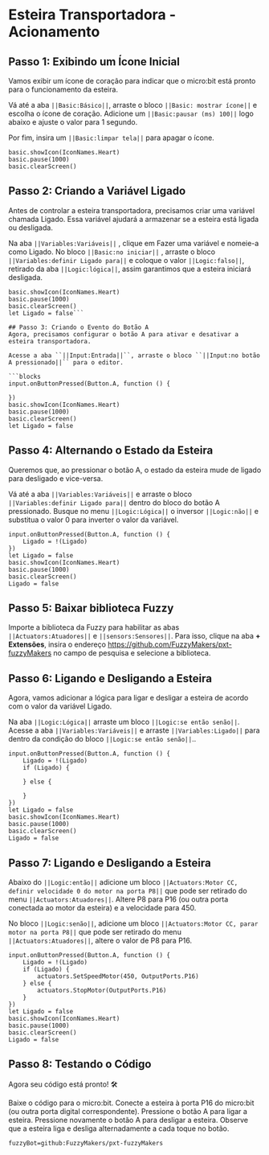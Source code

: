# Esteira Transportadora - Acionamento

## Passo 1: Exibindo um Ícone Inicial
Vamos exibir um ícone de coração para indicar que o micro:bit está pronto para o funcionamento da esteira.

Vá até a aba ``||Basic:Básico||``, arraste o bloco ``||Basic: mostrar ícone||`` e escolha o ícone de coração.
Adicione um  ``||Basic:pausar (ms) 100||`` logo abaixo e ajuste o valor para 1 segundo.

Por fim, insira um ``||Basic:limpar tela||`` para apagar o ícone.

```blocks
basic.showIcon(IconNames.Heart)
basic.pause(1000)
basic.clearScreen()
```

## Passo 2: Criando a Variável Ligado

Antes de controlar a esteira transportadora, precisamos criar uma variável chamada Ligado. Essa variável ajudará a armazenar se a esteira está ligada ou desligada.

Na aba ``||Variables:Variáveis||`` , clique em Fazer uma variável e nomeie-a como Ligado.
No bloco ``||Basic:no iniciar||`` , arraste o bloco  ``||Variables:definir Ligado para||`` e coloque o valor  ``||Logic:falso||``, retirado da aba ``||Logic:lógica||``, assim garantimos que a esteira iniciará desligada.
```blocks
basic.showIcon(IconNames.Heart)
basic.pause(1000)
basic.clearScreen()
let Ligado = false```

## Passo 3: Criando o Evento do Botão A
Agora, precisamos configurar o botão A para ativar e desativar a esteira transportadora.

Acesse a aba ``||Input:Entrada||``, arraste o bloco ``||Input:no botão A pressionado||`` para o editor.

```blocks
input.onButtonPressed(Button.A, function () {
	
})
basic.showIcon(IconNames.Heart)
basic.pause(1000)
basic.clearScreen()
let Ligado = false
```

## Passo 4: Alternando o Estado da Esteira
Queremos que, ao pressionar o botão A, o estado da esteira mude de ligado para desligado e vice-versa.

Vá até a aba ``||Variables:Variáveis||`` e arraste o bloco ``||Variables:definir Ligado para||`` dentro do bloco do botão A pressionado.
Busque no menu ``||Logic:Lógica||`` o inversor ``||Logic:não||`` e substitua o valor 0 para inverter o valor da variável.

```blocks
input.onButtonPressed(Button.A, function () {
    Ligado = !(Ligado)
})
let Ligado = false
basic.showIcon(IconNames.Heart)
basic.pause(1000)
basic.clearScreen()
Ligado = false
```

## Passo 5: Baixar biblioteca Fuzzy
Importe a biblioteca da Fuzzy para habilitar as abas ``||Actuators:Atuadores||`` 
e ``||sensors:Sensores||``. Para isso, clique na aba **+ Extensões**, insira o endereço 
https://github.com/FuzzyMakers/pxt-fuzzyMakers no campo de pesquisa e selecione a biblioteca.


## Passo 6: Ligando e Desligando a Esteira
Agora, vamos adicionar a lógica para ligar e desligar a esteira de acordo com o valor da variável Ligado.

Na aba ``||Logic:Lógica||`` arraste um bloco ``||Logic:se então senão||``.
Acesse a aba  ``||Variables:Variáveis||`` e arraste  ``||Variables:Ligado||`` para dentro da condição do bloco ``||Logic:se então senão||``..

```blocks
input.onButtonPressed(Button.A, function () {
    Ligado = !(Ligado)
    if (Ligado) {
    	
    } else {
    	
    }
})
let Ligado = false
basic.showIcon(IconNames.Heart)
basic.pause(1000)
basic.clearScreen()
Ligado = false
```


## Passo 7: Ligando e Desligando a Esteira

Abaixo do ``||Logic:então||`` adicione um bloco ``||Actuators:Motor CC, definir velocidade 0 do motor na porta P8||`` que pode ser retirado do menu ``||Actuators:Atuadores||``.
Altere P8 para P16 (ou outra porta conectada ao motor da esteira) e a velocidade para 450.

No bloco ``||Logic:senão||``, adicione um bloco ``||Actuators:Motor CC, parar motor na porta P8||`` que pode ser retirado do menu ``||Actuators:Atuadores||``, altere o valor de P8 para P16.

```blocks
input.onButtonPressed(Button.A, function () {
    Ligado = !(Ligado)
    if (Ligado) {
        actuators.SetSpeedMotor(450, OutputPorts.P16)
    } else {
        actuators.StopMotor(OutputPorts.P16)
    }
})
let Ligado = false
basic.showIcon(IconNames.Heart)
basic.pause(1000)
basic.clearScreen()
Ligado = false
```
## Passo 8: Testando o Código
Agora seu código está pronto! 🛠️

Baixe o código para o micro:bit.
Conecte a esteira à porta P16 do micro:bit (ou outra porta digital correspondente).
Pressione o botão A para ligar a esteira.
Pressione novamente o botão A para desligar a esteira.
Observe que a esteira liga e desliga alternadamente a cada toque no botão.

```package
fuzzyBot=github:FuzzyMakers/pxt-fuzzyMakers
```